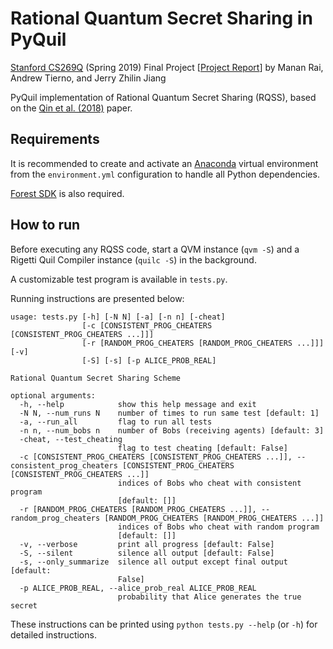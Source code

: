 # Rational Quantum Secret Sharing in PyQuil
[Stanford CS269Q](https://cs269q.stanford.edu/) (Spring 2019) Final Project [[Project Report](https://github.com/zjiang23/CS269Q-QSS/blob/master/cs269q_rqss_project_report.pdf)]
by Manan Rai, Andrew Tierno, and Jerry Zhilin Jiang

PyQuil implementation of Rational Quantum Secret Sharing (RQSS), based on the [Qin et al. (2018)](https://www.nature.com/articles/s41598-018-29051-z) paper.

## Requirements
It is recommended to create and activate an [Anaconda](https://www.anaconda.com/distribution/) virtual environment from the `environment.yml` configuration to handle all Python dependencies.

[Forest SDK](https://www.rigetti.com/forest) is also required.


## How to run
Before executing any RQSS code, start a QVM instance (`qvm -S`) and a Rigetti Quil Compiler instance (`quilc -S`) in the background.

A customizable test program is available in `tests.py`.

Running instructions are presented below:

```
usage: tests.py [-h] [-N N] [-a] [-n n] [-cheat]
                [-c [CONSISTENT_PROG_CHEATERS [CONSISTENT_PROG_CHEATERS ...]]]
                [-r [RANDOM_PROG_CHEATERS [RANDOM_PROG_CHEATERS ...]]] [-v]
                [-S] [-s] [-p ALICE_PROB_REAL]

Rational Quantum Secret Sharing Scheme

optional arguments:
  -h, --help            show this help message and exit
  -N N, --num_runs N    number of times to run same test [default: 1]
  -a, --run_all         flag to run all tests
  -n n, --num_bobs n    number of Bobs (receiving agents) [default: 3]
  -cheat, --test_cheating
                        flag to test cheating [default: False]
  -c [CONSISTENT_PROG_CHEATERS [CONSISTENT_PROG_CHEATERS ...]], --consistent_prog_cheaters [CONSISTENT_PROG_CHEATERS [CONSISTENT_PROG_CHEATERS ...]]
                        indices of Bobs who cheat with consistent program
                        [default: []]
  -r [RANDOM_PROG_CHEATERS [RANDOM_PROG_CHEATERS ...]], --random_prog_cheaters [RANDOM_PROG_CHEATERS [RANDOM_PROG_CHEATERS ...]]
                        indices of Bobs who cheat with random program
                        [default: []]
  -v, --verbose         print all progress [default: False]
  -S, --silent          silence all output [default: False]
  -s, --only_summarize  silence all output except final output [default:
                        False]
  -p ALICE_PROB_REAL, --alice_prob_real ALICE_PROB_REAL
                        probability that Alice generates the true secret
```

These instructions can be printed using `python tests.py --help` (or `-h`) for detailed instructions.
